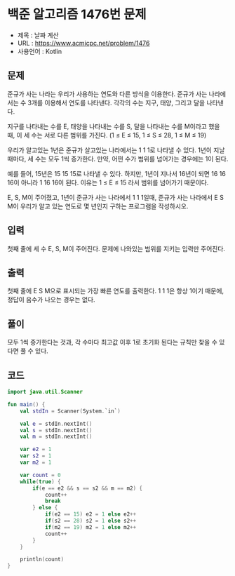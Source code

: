 # 백준 알고리즘 1476번 문제
* 제목 : 날짜 계산
* URL : https://www.acmicpc.net/problem/1476  
* 사용언어 : Kotlin

## 문제  
준규가 사는 나라는 우리가 사용하는 연도와 다른 방식을 이용한다. 준규가 사는 나라에서는 수 3개를 이용해서 연도를 나타낸다. 각각의 수는 지구, 태양, 그리고 달을 나타낸다.

지구를 나타내는 수를 E, 태양을 나타내는 수를 S, 달을 나타내는 수를 M이라고 했을 때, 이 세 수는 서로 다른 범위를 가진다. (1 ≤ E ≤ 15, 1 ≤ S ≤ 28, 1 ≤ M ≤ 19)

우리가 알고있는 1년은 준규가 살고있는 나라에서는 1 1 1로 나타낼 수 있다. 1년이 지날 때마다, 세 수는 모두 1씩 증가한다. 만약, 어떤 수가 범위를 넘어가는 경우에는 1이 된다.

예를 들어, 15년은 15 15 15로 나타낼 수 있다. 하지만, 1년이 지나서 16년이 되면 16 16 16이 아니라 1 16 16이 된다. 이유는 1 ≤ E ≤ 15 라서 범위를 넘어가기 때문이다.

E, S, M이 주어졌고, 1년이 준규가 사는 나라에서 1 1 1일때, 준규가 사는 나라에서 E S M이 우리가 알고 있는 연도로 몇 년인지 구하는 프로그램을 작성하시오.

## 입력
첫째 줄에 세 수 E, S, M이 주어진다. 문제에 나와있는 범위를 지키는 입력만 주어진다.

## 출력
첫째 줄에 E S M으로 표시되는 가장 빠른 연도를 출력한다. 1 1 1은 항상 1이기 때문에, 정답이 음수가 나오는 경우는 없다.

## 풀이
모두 1씩 증가한다는 것과, 각 수마다 최고값 이후 1로 초기화 된다는 규칙만 찾을 수 있다면 풀 수 있다.

## 코드 
```kotlin
import java.util.Scanner

fun main() {
    val stdIn = Scanner(System.`in`)

    val e = stdIn.nextInt()
    val s = stdIn.nextInt()
    val m = stdIn.nextInt()

    var e2 = 1
    var s2 = 1
    var m2 = 1

    var count = 0
    while(true) {
        if(e == e2 && s == s2 && m == m2) {
            count++
            break
        } else {
            if(e2 == 15) e2 = 1 else e2++
            if(s2 == 28) s2 = 1 else s2++
            if(m2 == 19) m2 = 1 else m2++
            count++
        }
    }

    println(count)
}
```